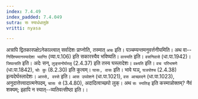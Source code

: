 ```yaml
---
index: 7.4.49
index_padded: 7.4.049
sutra: सः स्यार्धधातुके
vritti: nyasa

---
```

अत्रापि द्वितकारपक्षेऽनेकाल्त्वात् सर्वादेशः प्राप्नोति, तस्मात् `अचः` इति। पञ्चम्यन्तमनुवर्त्तनीयमिति। अथ वा--`निर्दिश्यमानस्यादेशा भवन्ति` (व्या.प.106) इति सकारस्यैव भविष्यति। `वत्स्यति` इति। `वसनिवासे` (धा.पा.1942)। `जिघत्सति` इति। अदेः सन्, `लुङ्सनोर्घस्लृ` (2.4.37) इति तस्य घस्लादेशः। `वक्ष्यति` इति। `वच परिभाषणे` (धा.पा.1842), `चोः कुः` (8.2.30) इति कुत्वम्। `घासः, वासः` इति। भावे घञ्, `घञपोश्च` (2.4.38) इत्यदेर्घस्लादेशः। `आस्से, वस्से` इति। `आस उपवेशने` (धा.पा.1021), `वस आच्छादने` (धा.पा.1023), अनुदात्तेत्त्वादात्मनेपदम्, `चासः से` (3.4.80), अदादित्वाच्छपो लुक्।
अथ `सः स्यतिङ्` इति कस्मान्नोक्तम्? नैवं शक्यम्; इहापि न स्यात्--व्यतिवत्सीष्ठा इति।।
